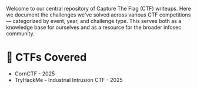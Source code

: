 Welcome to our central repository of Capture The Flag (CTF) writeups. Here we document the challenges we've solved across various CTF competitions — categorized by event, year, and challenge type. This serves both as a knowledge base for ourselves and as a resource for the broader infosec community.

# 🚩 CTFs Covered

- CornCTF - 2025
- TryHackMe - Industrial Intrusion CTF - 2025
